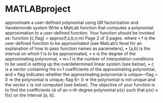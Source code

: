 # MATLABproject
approximate a user-defined polynomial using QR factorization and Vandemonde system
Write a MatLab function that computes a polynomial approximation to a user-defined function. Your
function should be invoked as:
function [c,flag] = approx(f,a,b,n,m)
Page 2 of 3 pages.
where
• f is the user-defined function to be approximated (see MatLab’s feval for an explanation of
how to pass function names as parameters),
• [a,b] is the interval on which f is to be approximated,
• n is the degree of the approximating polynomial,
• m+1 is the number of interpolation conditions to be used in setting up the overdetermined linear
system (see below),
• c is a vector containing the n+1 coefficients of the approximating polynomial, and
• flag indicates whether the approximating polynomial is unique—flag = 0 ⇒ the polynomial
is unique; flag 6= 0 ⇒ the polynomial is not unique and the vector c is not computed (see
below).
The objective of your function is to find the coefficients ck of an n-th degree polynomial
p(x) such that p(x) ≈ f(x) on the interval [a, b]. 
